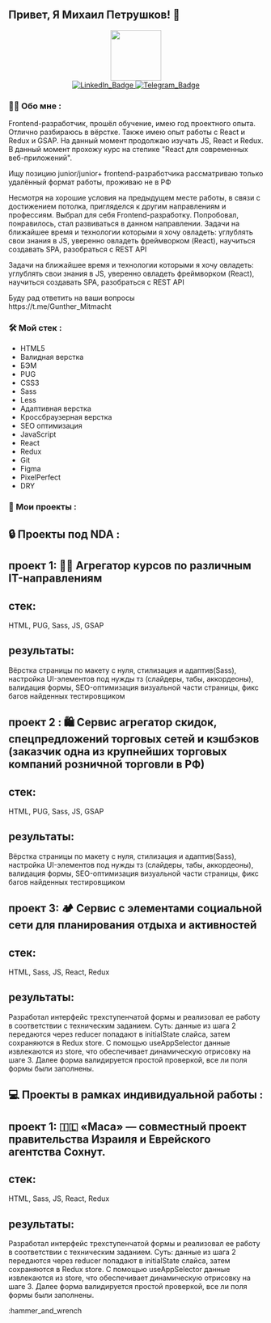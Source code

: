   ## Привет, Я Михаил Петрушков! 👋

<div id="header" align="center">
  <img src="https://media.giphy.com/media/M9gbBd9nbDrOTu1Mqx/giphy.gif" width="100"/>
</div>

<div id="badges" align="center">
  <a href="https://www.linkedin.com/in/mikhailpetrushkov/" target="_blank">
    <img src="https://img.shields.io/badge/LinkedIn-blue?style=for-the-badge&logo=linkedin&logoColor=white" alt="LinkedIn_Badge"/>
  </a>
  <a href="https://t.me/Gunther_Mitmacht" target="_blank">
    <img src="https://img.shields.io/badge/Telegram-blue?style=for-the-badge&logo=twitter&logoColor=white" alt="Telegram_Badge"/>
  </a>
</div>


<div id="main" align="start">

### :man_technologist: Обо мне :
  <div>
    <p>
      Frontend-разработчик, прошёл обучение, имею год проектного опыта. Отлично разбираюсь в вёрстке. Также имею опыт работы с React и Redux и GSAP. 
      На данный момент продолжаю изучать JS, React и Redux. В данный момент прохожу курс на степике "React для современных веб-приложений". 
    </p>
    <p>
      Ищу позицию junior/junior+ frontend-разработчика
      рассматриваю только удалённый формат работы, проживаю не в РФ
    </p>
    <p>
      Несмотря на хорошие условия на предыдущем месте работы, в связи с достижением потолка, пригляделся к другим направлениям и профессиям.
      Выбрал для себя Frontend-разработку. Попробовал, понравилось, стал развиваться в данном направлении.
  Задачи на ближайшее время и технологии которыми я хочу овладеть: углублять свои знания в JS, уверенно овладеть фреймворком (React), научиться создавать SPA, разобраться с REST API
    </p>
    <p>
      Задачи на ближайшее время и технологии которыми я хочу овладеть: 
      углублять свои знания в JS, 
      уверенно овладеть фреймворком (React), 
      научиться создавать SPA, 
      разобраться с REST API
    </p>
    <p>
      Буду рад ответить на ваши вопросы <br>
      https://t.me/Gunther_Mitmacht
    </p>
  </div>
</div>
<div>

### :hammer_and_wrench: Мой стек :
  <ul>
    <li>
      HTML5
    </li>
    <li>
      Валидная верстка
    </li>
    <li>
      БЭМ
    </li>
    <li>
      PUG
    </li>
    <li>
      CSS3
    </li>
    <li>
      Sass
    </li>
    <li>
      Less
    </li>
    <li>
      Адаптивная верстка
    </li>
    <li>
      Кроссбраузерная верстка
    </li>
    <li>
      SEO оптимизация
    </li>
    <li>
      JavaScript
    </li>
    <li>
      React
    </li>
    <li>
      Redux
    </li>
    <li>
      Git
    </li>
    <li>
      Figma
    </li>
    <li>
      PixelPerfect
    </li>
    <li>
      DRY
    </li>
  </ul>
</div>


<div>

### 📁 Мои проекты :

## 🔒 Проекты под NDA :

## проект 1: 🧑‍🎓 Агрегатор курсов по различным IT-направлениям
## стек:
HTML, PUG, Sass, JS, GSAP
## результаты:
Вёрстка страницы по макету с нуля, стилизация и адаптив(Sass), настройка UI-элементов под нужды тз (слайдеры, табы, аккордеоны), валидация формы, SEO-оптимизация визуальной части страницы, фикс багов найденных тестировщиком

## проект 2 : 🛍️ Сервис агрегатор скидок, спецпредложений торговых сетей и кэшбэков (заказчик одна из крупнейших торговых компаний розничной торговли в РФ)
## стек:
HTML, PUG, Sass, JS, GSAP
## результаты:
Вёрстка страницы по макету с нуля, стилизация и адаптив(Sass), настройка UI-элементов под нужды тз (слайдеры, табы, аккордеоны), валидация формы, SEO-оптимизация визуальной части страницы, фикс багов найденных тестировщиком

## проект 3: 🏕️ Сервис с элементами социальной сети для планирования отдыха и активностей
## стек:
HTML, Sass, JS, React, Redux
## результаты:
Разработал интерфейс трехступенчатой формы и реализовал ее работу в соответствии с техническим заданием. Суть: данные из шага 2 передаются через reducer попадают в initialState слайса, затем сохраняются в Redux store. С помощью useAppSelector данные извлекаются из store, что обеспечивает динамическую отрисовку на шаге 3. Далее форма валидируется простой проверкой, все ли поля формы были заполнены.


## 💻 Проекты в рамках индивидуальной работы :
## проект 1: 🇮🇱 «Маса» — совместный проект правительства Израиля и Еврейского агентства Сохнут.
## стек:
HTML, Sass, JS, React, Redux
## результаты:
Разработал интерфейс трехступенчатой формы и реализовал ее работу в соответствии с техническим заданием. Суть: данные из шага 2 передаются через reducer попадают в initialState слайса, затем сохраняются в Redux store. С помощью useAppSelector данные извлекаются из store, что обеспечивает динамическую отрисовку на шаге 3. Далее форма валидируется простой проверкой, все ли поля формы были заполнены.
</div>






:hammer_and_wrench







<!--
**Misha074/Misha074** is a ✨ _special_ ✨ repository because its `README.md` (this file) appears on your GitHub profile.

Here are some ideas to get you started:

- 🔭 I’m currently working on ...
- 🌱 I’m currently learning ...
- 👯 I’m looking to collaborate on ...
- 🤔 I’m looking for help with ...
- 💬 Ask me about ...
- 📫 How to reach me: ...
- 😄 Pronouns: ...
- ⚡ Fun fact: ...
-->
